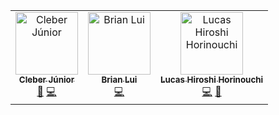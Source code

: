 
<!-- ALL-CONTRIBUTORS-LIST:START - Do not remove or modify this section -->
<!-- prettier-ignore -->
<table><tr><td align="center"><a href="https://github.com/cjjcastro"><img src="https://avatars0.githubusercontent.com/u/26393787?v=4" width="100px;" alt="Cleber Júnior"/><br /><sub><b>Cleber Júnior</b></sub></a><br /><a href="https://github.com/fga-eps-mds/2019.1-hubcare-docs/commits?author=cjjcastro" title="Documentation">📖</a> <a href="https://github.com/fga-eps-mds/2019.1-hubcare-docs/commits?author=cjjcastro" title="Code">💻</a></td><td align="center"><a href="https://github.com/Brian2397"><img src="https://avatars1.githubusercontent.com/u/29316265?v=4" width="100px;" alt="Brian Lui"/><br /><sub><b>Brian Lui</b></sub></a><br /><a href="https://github.com/fga-eps-mds/2019.1-hubcare-docs/commits?author=brian2397" title="Code">💻</a></td><td align="center"><a href="https://github.com/Hiroshi18"><img src="https://avatars0.githubusercontent.com/u/26282955?v=4" width="100px;" alt="Lucas Hiroshi Horinouchi"/><br /><sub><b>Lucas Hiroshi Horinouchi</b></sub></a><br /><a href="https://github.com/fga-eps-mds/2019.1-hubcare-docs/commits?author=Hiroshi18" title="Code">💻</a> <a href="https://github.com/fga-eps-mds/2019.1-hubcare-docs/commits?author=Hiroshi18" title="Documentation">📖</a></td></tr></table>

<!-- ALL-CONTRIBUTORS-LIST:END -->